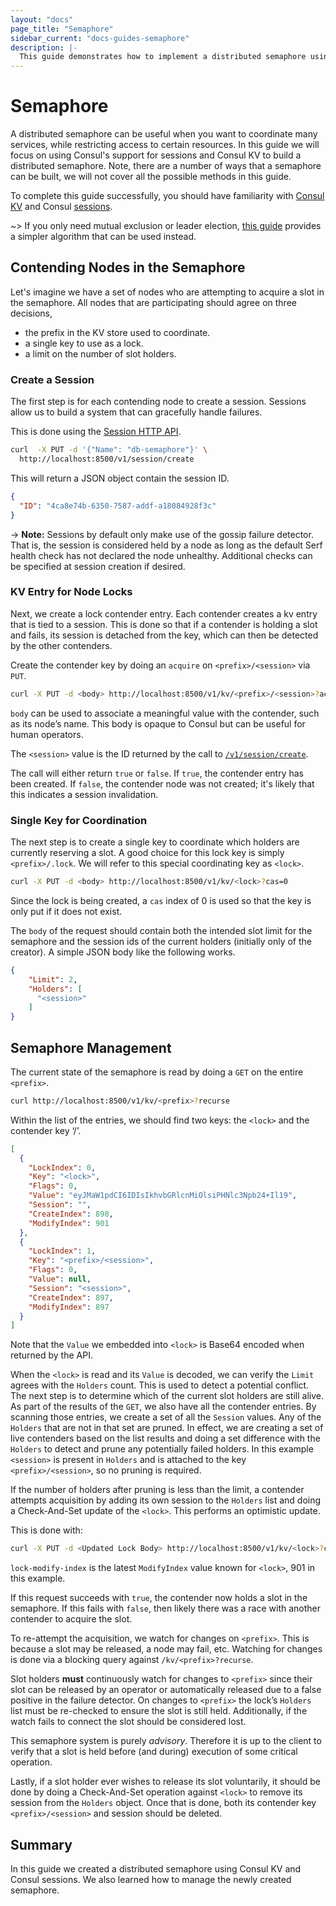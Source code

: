 ```yaml
---
layout: "docs"
page_title: "Semaphore"
sidebar_current: "docs-guides-semaphore"
description: |-
  This guide demonstrates how to implement a distributed semaphore using the Consul KV store.
---
```


# Semaphore

A distributed semaphore can be useful when you want to coordinate many services, while
restricting access to certain resources. In this guide we will focus on using Consul's support for
sessions and Consul KV to build a distributed
semaphore. Note, there are a number of ways that a semaphore can be built, we will not cover all the possible methods in this guide. 

To complete this guide successfully, you should have familiarity with 
[Consul KV](/docs/agent/kv.html) and Consul [sessions](/docs/internals/sessions.html). 

~>  If you only need mutual exclusion or leader election,
[this guide](/docs/guides/leader-election.html)
provides a simpler algorithm that can be used instead.


## Contending Nodes in the Semaphore

Let's imagine we have a set of nodes who are attempting to acquire a slot in the
semaphore. All nodes that are participating should agree on three decisions,
- the prefix in the KV store used to coordinate.
- a single key to use as a lock.
- a limit on the number of slot holders.

### Create a Session

The first step is for each contending node to create a session. Sessions allow us to build a system that
can gracefully handle failures. 

This is done using the
[Session HTTP API](/api/session.html#session_create).

```sh
curl  -X PUT -d '{"Name": "db-semaphore"}' \
  http://localhost:8500/v1/session/create
 ```

This will return a JSON object contain the session ID.

```json
{
  "ID": "4ca8e74b-6350-7587-addf-a18084928f3c"
}
```

->  **Note:** Sessions by default only make use of the gossip failure detector. That is, the session is considered held by a node as long as the default Serf health check has not declared the node unhealthy. Additional checks can be specified at session creation if desired.

### KV Entry for Node Locks

Next, we create a lock contender entry. Each contender creates a kv entry that is tied
to a session. This is done so that if a contender is holding a slot and fails, its session
is detached from the key, which can then be detected by the other contenders.

Create the contender key by doing an `acquire` on `<prefix>/<session>` via `PUT`.

```sh
curl -X PUT -d <body> http://localhost:8500/v1/kv/<prefix>/<session>?acquire=<session>
 ```

`body` can be used to associate a meaningful value with the contender, such as its node’s name. 
This body is opaque to Consul but can be useful for human operators.

The `<session>` value is the ID returned by the call to
[`/v1/session/create`](/api/session.html#session_create).

The call will either return `true` or `false`. If `true`, the contender entry has been
created. If `false`, the contender node was not created; it's likely that this indicates
a session invalidation.

### Single Key for Coordination

The next step is to create a single key to coordinate which holders are currently
reserving a slot. A good choice for this lock key is simply `<prefix>/.lock`. We will
refer to this special coordinating key as `<lock>`.

```sh
curl -X PUT -d <body> http://localhost:8500/v1/kv/<lock>?cas=0
```

Since the lock is being created, a `cas` index of 0 is used so that the key is only put if it does not exist.

The `body` of the request should contain both the intended slot limit for the semaphore and the session ids
of the current holders (initially only of the creator). A simple JSON body like the following works.

```json
{
    "Limit": 2,
    "Holders": [
      "<session>"
    ]
}
```

## Semaphore Management

The current state of the semaphore is read by doing a `GET` on the entire `<prefix>`.

```sh
curl http://localhost:8500/v1/kv/<prefix>?recurse
```

Within the list of the entries, we should find two keys: the `<lock>` and the
contender key ‘<prefix>/<session>’. 

```json
[
  {
    "LockIndex": 0,
    "Key": "<lock>",
    "Flags": 0,
    "Value": "eyJMaW1pdCI6IDIsIkhvbGRlcnMiOlsiPHNlc3Npb24+Il19",
    "Session": "",
    "CreateIndex": 898,
    "ModifyIndex": 901
  },
  {
    "LockIndex": 1,
    "Key": "<prefix>/<session>",
    "Flags": 0,
    "Value": null,
    "Session": "<session>",
    "CreateIndex": 897,
    "ModifyIndex": 897
  }
]
```
Note that the `Value` we embedded into `<lock>` is Base64 encoded when returned by the API.

When the `<lock>` is read and its `Value` is decoded, we can verify the `Limit` agrees with the `Holders` count. 
This is used to detect a potential conflict. The next step is to determine which of the current
slot holders are still alive. As part of the results of the `GET`, we also have all the contender
entries. By scanning those entries, we create a set of all the `Session` values. Any of the
`Holders` that are not in that set are pruned. In effect, we are creating a set of live contenders
based on the list results and doing a set difference with the `Holders` to detect and prune
any potentially failed holders. In this example `<session>` is present in `Holders` and 
is attached to the key `<prefix>/<session>`, so no pruning is required.

If the number of holders after pruning is less than the limit, a contender attempts acquisition
by adding its own session to the `Holders` list and doing a Check-And-Set update of the `<lock>`. 
This performs an optimistic update.

This is done with:

```sh
curl -X PUT -d <Updated Lock Body> http://localhost:8500/v1/kv/<lock>?cas=<lock-modify-index>
```
`lock-modify-index` is the latest `ModifyIndex` value known for `<lock>`, 901 in this example.

If this request succeeds with `true`, the contender now holds a slot in the semaphore. 
If this fails with `false`, then likely there was a race with another contender to acquire the slot.

To re-attempt the acquisition, we watch for changes on `<prefix>`. This is because a slot
may be released, a node may fail, etc. Watching for changes is done via a blocking query
against `/kv/<prefix>?recurse`. 

Slot holders **must** continuously watch for changes to `<prefix>` since their slot can be 
released by an operator or automatically released due to a false positive in the failure detector. 
On changes to `<prefix>` the lock’s `Holders` list must be re-checked to ensure the slot
is still held. Additionally, if the watch fails to connect the slot should be considered lost. 

This semaphore system is purely *advisory*. Therefore it is up to the client to verify
that a slot is held before (and during) execution of some critical operation.

Lastly, if a slot holder ever wishes to release its slot voluntarily, it should be done by doing a
Check-And-Set operation against `<lock>` to remove its session from the `Holders` object.
Once that is done, both its contender key `<prefix>/<session>` and session should be deleted.

## Summary

In this guide we created a distributed semaphore using Consul KV and Consul sessions. We also learned how to manage the newly created semaphore. 